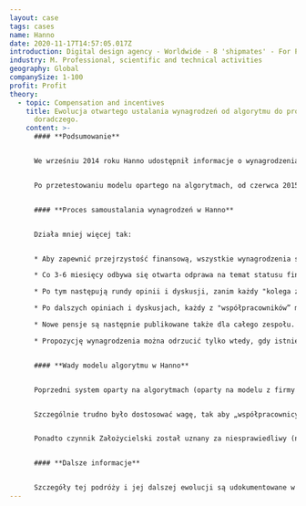 ```yaml
---
layout: case
tags: cases
name: Hanno
date: 2020-11-17T14:57:05.017Z
introduction: Digital design agency - Worldwide - 8 'shipmates' - For Profit.
industry: M. Professional, scientific and technical activities
geography: Global
companySize: 1-100
profit: Profit
theory:
  - topic: Compensation and incentives
    title: Ewolucja otwartego ustalania wynagrodzeń od algorytmu do procesu
      doradczego.
    content: >-
      #### **Podsumowanie**


      We wrześniu 2014 roku Hanno udostępnił informacje o wynagrodzeniach wszystkich członków zespołu pozostałym członkom zespołu.


      Po przetestowaniu modelu opartego na algorytmach, od czerwca 2015 r. Hanno wdrożył samoustawiający się model wynagrodzeń wraz z procesem doradczym. Cytując założyciela Jona Lay'a: „Dopóki mamy całkowitą przejrzystość finansową, szacunek dla jednostki, wzajemną ocenę i samodyscyplinę w naszym procesie ustalania wynagrodzeń, pracownikom można ufać, że ustalą wynagrodzenie, które  odpowiada im i także ich zespołom." ^[[https://logbook.hanno.co/choose-your-own-salary/](https://hanno.co/blog/choose-your-own-salary/)]


      #### **Proces samoustalania wynagrodzeń w Hanno**


      Działa mniej więcej tak:


      * Aby zapewnić przejrzystość finansową, wszystkie wynagrodzenia są publikowane w zespole (zwanym także „członkami załogi”).

      * Co 3-6 miesięcy odbywa się otwarta odprawa na temat statusu finansowego Hanno, która doradza „członkom statku” w sprawie kierunku wynagrodzeń na nadchodzący okres - porady, które mogą podważyć lub zignorować.

      * Po tym następują rundy opinii i dyskusji, zanim każdy "kolega ze statku” przedstawi swoje proponowane wynagrodzenie na następne 3-6 miesięcy do Procesu Doradczego.

      * Po dalszych opiniach i dyskusjach, każdy z "współpracowników” może zmienić (lub nie) swoją pierwotną propozycję.

      * Nowe pensje są następnie publikowane także dla całego zespołu.

      * Propozycję wynagrodzenia można odrzucić tylko wtedy, gdy istnieje rzeczywiste ryzyko, że zaszkodzi ona interesom firmy.


      #### **Wady modelu algorytmu w Hanno**


      Poprzedni system oparty na algorytmach (oparty na modelu z firmy Buffer) wykorzystywał współczynniki dodawania/mnożenia w oparciu o Rolę, Wiedzę fachową i Lokalizację, a także składnik Założycielski. Hanno szybko odkrył, że ten model był często trudny do zastosowania lub dawał wyniki, które wydawały się działać przeciwko ich celom.


      Szczególnie trudno było dostosować wagę, tak aby „współpracownicy” byli odpowiednio wynagradzani zarówno za inwestowanie w rozwój osobisty (nowe umiejętności / wiedza), jak i dostarczanie strategicznej wartości biznesowej (np. nawiązywanie kontaktów, rozwój biznesu). Ponadto w tak sztywnym modelu trudno było uwzględnić takie czynniki, jak różne elementy Lokalizacji i zapewnić, że firma pozostanie wystarczająco atrakcyjna dla „współpracowników” posiadających osoby na utrzymaniu.


      Ponadto czynnik Założycielski został uznany za niesprawiedliwy (nawet przez samego założyciela), zwłaszcza że rola ta miała wpływ na samą formułę wynagrodzenia i dlatego była nieco odporna na kontrole i salda.


      #### **Dalsze informacje**


      Szczegóły tej podróży i jej dalszej ewolucji są udokumentowane w internetowym dzienniku Hanno.^[Source: https://logbook.hanno.co/choose-your-own-salary/]
---
```

